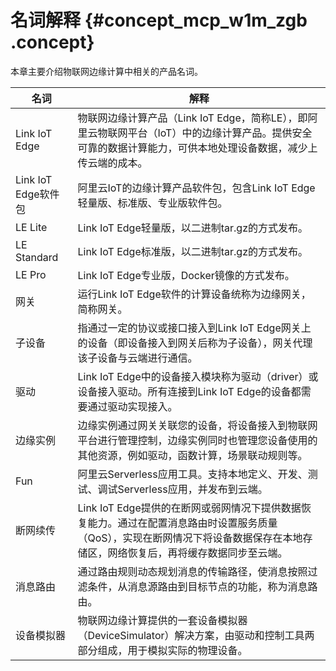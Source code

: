 # 名词解释 {#concept_mcp_w1m_zgb .concept}

本章主要介绍物联网边缘计算中相关的产品名词。

|名词|解释|
|--|--|
|Link IoT Edge|物联网边缘计算产品（Link IoT Edge，简称LE），即阿里云物联网平台（IoT）中的边缘计算产品。提供安全可靠的数据计算能力，可供本地处理设备数据，减少上传云端的成本。|
|Link IoT Edge软件包|阿里云IoT的边缘计算产品软件包，包含Link IoT Edge轻量版、标准版、专业版软件包。|
|LE Lite|Link IoT Edge轻量版，以二进制tar.gz的方式发布。|
|LE Standard|Link IoT Edge标准版，以二进制tar.gz的方式发布。|
|LE Pro|Link IoT Edge专业版，Docker镜像的方式发布。|
|网关|运行Link IoT Edge软件的计算设备统称为边缘网关，简称网关。|
|子设备|指通过一定的协议或接口接入到Link IoT Edge网关上的设备（即设备接入到网关后称为子设备），网关代理该子设备与云端进行通信。|
|驱动|Link IoT Edge中的设备接入模块称为驱动（driver）或设备接入驱动。所有连接到Link IoT Edge的设备都需要通过驱动实现接入。|
|边缘实例|边缘实例通过网关关联您的设备，将设备接入到物联网平台进行管理控制，边缘实例同时也管理您设备使用的其他资源，例如驱动，函数计算，场景联动规则等。|
|Fun|阿里云Serverless应用工具。支持本地定义、开发、测试、调试Serverless应用，并发布到云端。|
|断网续传|Link IoT Edge提供的在断网或弱网情况下提供数据恢复能力。通过在配置消息路由时设置服务质量（QoS），实现在断网情况下将设备数据保存在本地存储区，网络恢复后，再将缓存数据同步至云端。|
|消息路由|通过路由规则动态规划消息的传输路径，使消息按照过滤条件，从消息源路由到目标节点的功能，称为消息路由。|
|设备模拟器|物联网边缘计算提供的一套设备模拟器（DeviceSimulator）解决方案，由驱动和控制工具两部分组成，用于模拟实际的物理设备。|

